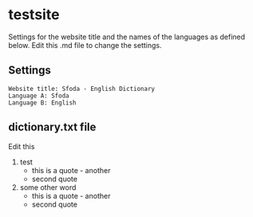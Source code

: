 # testsite

Settings for the website title and the names of the languages as defined below. Edit this .md file to change the settings.

## Settings

    Website title: Sfoda - English Dictionary
    Language A: Sfoda
    Language B: English

## dictionary.txt file

Edit this

1. test
    * this is a quote - another
    * second quote
1. some other word
    * this is a quote - another
    * second quote
